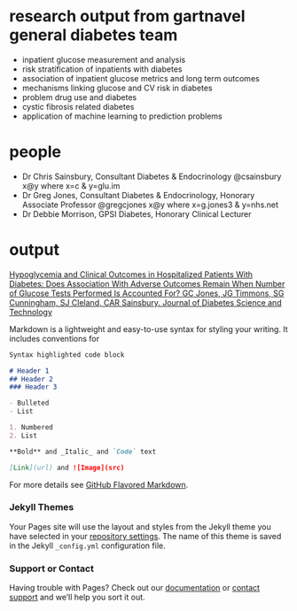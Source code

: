 # research output from gartnavel general diabetes team
- inpatient glucose measurement and analysis
- risk stratification of inpatients with diabetes
- association of inpatient glucose metrics and long term outcomes
- mechanisms linking glucose and CV risk in diabetes
- problem drug use and diabetes
- cystic fibrosis related diabetes
- application of machine learning to prediction problems

# people
- Dr Chris Sainsbury, Consultant Diabetes & Endocrinology @csainsbury x@y where x=c & y=glu.im
- Dr Greg Jones, Consultant Diabetes & Endocrinology, Honorary Associate Professor @gregcjones x@y where x=g.jones3 & y=nhs.net
- Dr Debbie Morrison, GPSI Diabetes, Honorary Clinical Lecturer

# output
[Hypoglycemia and Clinical Outcomes in Hospitalized Patients With Diabetes: Does Association With Adverse Outcomes Remain When Number of Glucose Tests Performed Is Accounted For? GC Jones, JG Timmons, SG Cunningham, SJ Cleland, CAR Sainsbury. Journal of Diabetes Science and Technology](http://journals.sagepub.com/doi/abs/10.1177/1932296816688012)

Markdown is a lightweight and easy-to-use syntax for styling your writing. It includes conventions for

```markdown
Syntax highlighted code block

# Header 1
## Header 2
### Header 3

- Bulleted
- List

1. Numbered
2. List

**Bold** and _Italic_ and `Code` text

[Link](url) and ![Image](src)
```

For more details see [GitHub Flavored Markdown](https://guides.github.com/features/mastering-markdown/).

### Jekyll Themes

Your Pages site will use the layout and styles from the Jekyll theme you have selected in your [repository settings](https://github.com/csainsbury/glucose.ai/settings). The name of this theme is saved in the Jekyll `_config.yml` configuration file.

### Support or Contact

Having trouble with Pages? Check out our [documentation](https://help.github.com/categories/github-pages-basics/) or [contact support](https://github.com/contact) and we’ll help you sort it out.
